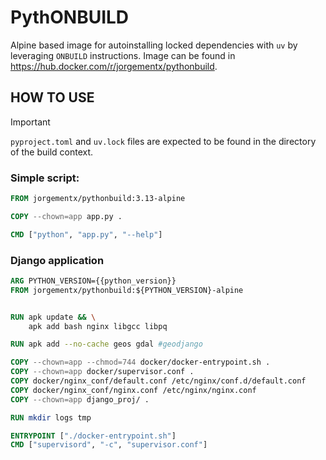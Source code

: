 
# PythONBUILD

Alpine based image for autoinstalling locked dependencies with `uv` by leveraging `ONBUILD` instructions. Image can be found in <https://hub.docker.com/r/jorgementx/pythonbuild>.

## HOW TO USE

> [!IMPORTANT] 
> `pyproject.toml` and `uv.lock` files are expected to be found in the directory of the build context.

### Simple script:

```Dockerfile
FROM jorgementx/pythonbuild:3.13-alpine

COPY --chown=app app.py .

CMD ["python", "app.py", "--help"]
```

### Django application

```Dockerfile
ARG PYTHON_VERSION={{python_version}}
FROM jorgementx/pythonbuild:${PYTHON_VERSION}-alpine


RUN apk update && \
    apk add bash nginx libgcc libpq

RUN apk add --no-cache geos gdal #geodjango

COPY --chown=app --chmod=744 docker/docker-entrypoint.sh .
COPY --chown=app docker/supervisor.conf .
COPY docker/nginx_conf/default.conf /etc/nginx/conf.d/default.conf
COPY docker/nginx_conf/nginx.conf /etc/nginx/nginx.conf
COPY --chown=app django_proj/ .

RUN mkdir logs tmp

ENTRYPOINT ["./docker-entrypoint.sh"]
CMD ["supervisord", "-c", "supervisor.conf"]
```
